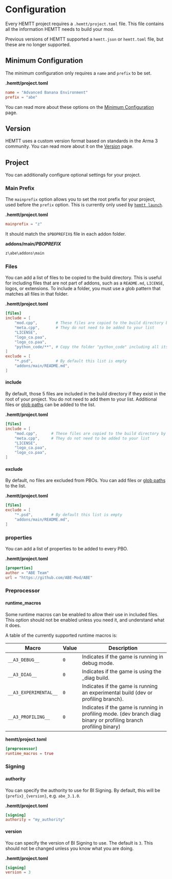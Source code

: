 # Configuration

Every HEMTT project requires a `.hemtt/project.toml` file. This file contains all the information HEMTT needs to build your mod.

Previous versions of HEMTT supported a `hemtt.json` or `hemtt.toml` file, but these are no longer supported.

## Minimum Configuration

The minimum configuration only requires a `name` and `prefix` to be set.

**.hemtt/project.toml**

```toml
name = "Advanced Banana Environment"
prefix = "abe"
```

You can read more about these options on the [Minimum Configuration](./minimum.md) page.

## Version

HEMTT uses a custom version format based on standards in the Arma 3 community. You can read more about it on the [Version](./version.md) page.

## Project

You can additionally configure optional settings for your project.

### Main Prefix

The `mainprefix` option allows you to set the root prefix for your project, used before the `prefix` option. This is currently only used by [`hemtt launch`](../commands/launch.md).

**.hemtt/project.toml**

```toml
mainprefix = "z"
```

It should match the `$PBOPREFIX$` file in each addon folder.

**addons/main/$PBOPREFIX$**

```txt
z\abe\addons\main
```

### Files

You can add a list of files to be copied to the build directory. This is useful for including files that are not part of addons, such as a `README.md`, `LICENSE`, logos, or extensions. To include a folder, you must use a glob pattern that matches all files in that folder.

**.hemtt/project.toml**

```toml
[files]
include = [
    "mod.cpp",        # These files are copied to the build directory by default
    "meta.cpp",       # They do not need to be added to your list
    "LICENSE",
    "logo_ca.paa",
    "logo_co.paa",
    "python_code/**", # Copy the folder "python_code" including all its files
]
exclude = [
    "*.psd",          # By default this list is empty
    "addons/main/README.md",
]
```

#### include

By default, those 5 files are included in the build directory if they exist in the root of your project. You do not need to add them to your list. Additional files or [glob paths](<https://en.wikipedia.org/wiki/Glob_(programming)>) can be added to the list.

**.hemtt/project.toml**

```toml
[files]
include = [
    "mod.cpp",      # These files are copied to the build directory by default
    "meta.cpp",     # They do not need to be added to your list
    "LICENSE",
    "logo_ca.paa",
    "logo_co.paa",
]
```

#### exclude

By default, no files are excluded from PBOs. You can add files or [glob paths](<https://en.wikipedia.org/wiki/Glob_(programming)>) to the list.

**.hemtt/project.toml**

```toml
[files]
exclude = [
    "*.psd",        # By default this list is empty
    "addons/main/README.md",
]
```

### properties

You can add a list of properties to be added to every PBO.

**.hemtt/project.toml**

```toml
[properties]
author = "ABE Team"
url = "https://github.com/ABE-Mod/ABE"
```

### Preprocessor

#### runtime_macros

Some runtime macros can be enabled to allow their use in included files. This option should not be enabled unless you need it, and understand what it does.

A table of the currently supported runtime macros is:

| Macro | Value | Description |
|-------|-----------|-------------|
| `__A3_DEBUG__` | `0` | Indicates if the game is running in debug mode. |
| `__A3_DIAG__` | `0` | Indicates if the game is using the _diag build. |
| `__A3_EXPERIMENTAL__` | `0` | Indicates if the game is running an experimental build (dev or profiling branch). |
| `__A3_PROFILING__` | `0` | Indicates if the game is running in profiling mode. (dev branch diag binary or profiling branch profiling binary)  |

**hemtt/project.toml**

```toml
[preprocessor]
runtime_macros = true
```

### Signing

#### authority

You can specify the authority to use for BI Signing. By default, this will be `{prefix}_{version}`, e.g. `abe_3.1.0`.

**.hemtt/project.toml**

```toml
[signing]
authority = "my_authority"
```

#### version

You can specify the version of BI Signing to use. The default is `3`. This should not be changed unless you know what you are doing.

**.hemtt/project.toml**

```toml
[signing]
version = 3
```
